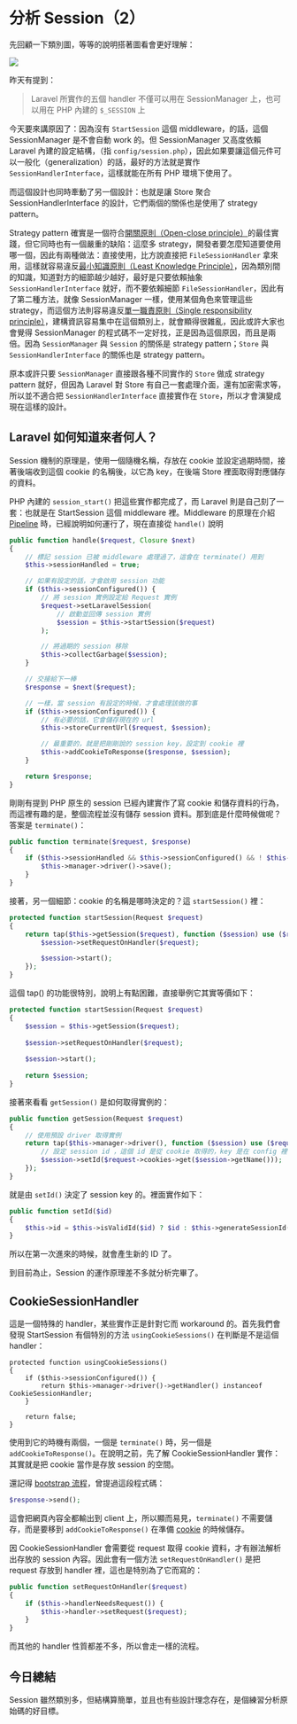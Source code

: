 # 分析 Session（2）

先回顧一下類別圖，等等的說明搭著圖看會更好理解：

![](http://www.plantuml.com/plantuml/png/bP9FJm913CNlyocQU7Nu0CGG8chae0UvxgNi5fWuT3PjLqB4xwwoJ1337_Qqa-Rz-jg-7QgXMBEC3gTgWgL16L4LnZ4soy1eL4oQkavYnGiopadWqm7SG2NXWqIX3oY2wrkOM1A2m6h89Ralvm8RoGnBWWcfXiJFo5Ka6UVwNl7NRvHuEuaM8omNLBnHdJHOalKb_IENigxjnoa_IIunkz7orxapczzjVAIP-RpFhduEITwtbt7jVNeIvWlhRGRNJPFNg5hQRmQvsy44uFq0_cdxmBJAUHm5ZkhQOlB-P6XxdopjaCOsqdjKgWxRGw-fVwzoolGabtoLLkol_856ARq7wcRzW8PJr8xKKuWTYTScncx4aBXgbl4R)

昨天有提到：

> Laravel 所實作的五個 handler 不僅可以用在 SessionManager 上，也可以用在 PHP 內建的 `$_SESSION` 上

今天要來講原因了：因為沒有 `StartSession` 這個 middleware，的話，這個 SessionManager 是不會自動 work 的。但 SessionManager 又高度依賴 Laravel 內建的設定結構，（指 `config/session.php`），因此如果要讓這個元件可以一般化（generalization）的話，最好的方法就是實作 `SessionHandlerInterface`，這樣就能在所有 PHP 環境下使用了。

而這個設計也同時牽動了另一個設計：也就是讓 Store 聚合 SessionHandlerInterface 的設計，它們兩個的關係也是使用了 strategy pattern。

Strategy pattern 確實是一個符合[開關原則（Open-close principle）][Refactoring Day08]的最佳實踐，但它同時也有一個嚴重的缺陷：這麼多 strategy，開發者要怎麼知道要使用哪一個，因此有兩種做法：直接使用，比方說直接把 `FileSessionHandler` 拿來用，這樣就容易違反[最小知識原則（Least Knowledge Principle）][Refactoring Day12]，因為類別間的知識，知道對方的細節越少越好，最好是只要依賴抽象 `SessionHandlerInterface` 就好，而不要依賴細節 `FileSessionHandler`，因此有了第二種方法，就像 SessionManager 一樣，使用某個角色來管理這些 strategy，而這個方法則容易違反[單一職責原則（Single responsibility principle）][Refactoring Day07]，建構資訊容易集中在這個類別上，就會顯得很雜亂，因此或許大家也會覺得 SessionManager 的程式碼不一定好找，正是因為這個原因，而且是兩倍。因為 `SessionManager` 與 `Session` 的關係是 strategy pattern；`Store` 與 `SessionHandlerInterface` 的關係也是 strategy pattern。

原本或許只要 `SessionManager` 直接跟各種不同實作的 `Store` 做成 strategy pattern 就好，但因為 Laravel 對 Store 有自己一套處理介面，還有加密需求等，所以並不適合把 `SessionHandlerInterface` 直接實作在 `Store`，所以才會演變成現在這樣的設計。

## Laravel 如何知道來者何人？

Session 機制的原理是，使用一個隨機名稱，存放在 cookie 並設定過期時間，接著後端收到這個 cookie 的名稱後，以它為 key，在後端 Store 裡面取得對應儲存的資料。

PHP 內建的 `session_start()` 把這些實作都完成了，而 Laravel 則是自己刻了一套：也就是在 StartSession 這個 middleware 裡。Middleware 的原理在介紹 [Pipeline][Day07] 時，已經說明如何運行了，現在直接從 `handle()` 說明

```php
public function handle($request, Closure $next)
{
    // 標記 session 已被 middleware 處理過了，這會在 terminate() 用到
    $this->sessionHandled = true;

    // 如果有設定的話，才會啟用 session 功能
    if ($this->sessionConfigured()) {
        // 將 session 實例設定給 Request 實例
        $request->setLaravelSession(
            // 啟動並回傳 session 實例
            $session = $this->startSession($request)
        );

        // 將過期的 session 移除
        $this->collectGarbage($session);
    }

    // 交接給下一棒
    $response = $next($request);

    // 一樣，當 session 有設定的時候，才會處理該做的事 
    if ($this->sessionConfigured()) {
        // 有必要的話，它會儲存現在的 url
        $this->storeCurrentUrl($request, $session);

        // 最重要的，就是把剛剛說的 session key，設定到 cookie 裡
        $this->addCookieToResponse($response, $session);
    }

    return $response;
}
```

剛剛有提到 PHP 原生的 session 已經內建實作了寫 cookie 和儲存資料的行為，而這裡有趣的是，整個流程並沒有儲存 session 資料。那到底是什麼時候做呢？答案是 `terminate()`：

```php
public function terminate($request, $response)
{
    if ($this->sessionHandled && $this->sessionConfigured() && ! $this->usingCookieSessions()) {
        $this->manager->driver()->save();
    }
}
```

接著，另一個細節：cookie 的名稱是哪時決定的？這 `startSession()` 裡：

```php
protected function startSession(Request $request)
{
    return tap($this->getSession($request), function ($session) use ($request) {
        $session->setRequestOnHandler($request);

        $session->start();
    });
}
```

這個 tap() 的功能很特別，說明上有點困難，直接舉例它其實等價如下：

```php
protected function startSession(Request $request)
{
    $session = $this->getSession($request);
    
    $session->setRequestOnHandler($request);
    
    $session->start();
    
    return $session;
}
```

接著來看看 `getSession()` 是如何取得實例的：

```php
public function getSession(Request $request)
{
    // 使用預設 driver 取得實例
    return tap($this->manager->driver(), function ($session) use ($request) {
        // 設定 session id ，這個 id 是從 cookie 取得的，key 是在 config 裡面設定的
        $session->setId($request->cookies->get($session->getName()));
    });
}
```

就是由 `setId()` 決定了 session key 的。裡面實作如下：

```php
public function setId($id)
{
    $this->id = $this->isValidId($id) ? $id : $this->generateSessionId();
}
```

所以在第一次進來的時候，就會產生新的 ID 了。

到目前為止，Session 的運作原理差不多就分析完畢了。

## CookieSessionHandler

這是一個特殊的 handler，某些實作正是針對它而 workaround 的。首先我們會發現 StartSession 有個特別的方法 `usingCookieSessions()` 在判斷是不是這個 handler：

```
protected function usingCookieSessions()
{
    if ($this->sessionConfigured()) {
        return $this->manager->driver()->getHandler() instanceof CookieSessionHandler;
    }

    return false;
}
```

使用到它的時機有兩個，一個是 `terminate()` 時，另一個是 `addCookieToResponse()`。在說明之前，先了解 CookieSessionHandler 實作：其實就是把 cookie 當作是存放 session 的空間。

還記得 [bootstrap 流程][Day02]，曾提過這段程式碼：

```php
$response->send();
```

這會把網頁內容全都輸出到 client 上，所以顯而易見，`terminate()` 不需要儲存，而是要移到 `addCookieToResponse()` 在準備 [cookie][Day09] 的時候儲存。

因 CookieSessionHandler 會需要從 request 取得 cookie 資料，才有辦法解析出存放的 session 內容。因此會有一個方法 `setRequestOnHandler()` 是把 request 存放到 handler 裡，這也是特別為了它而寫的：

```php
public function setRequestOnHandler($request)
{
    if ($this->handlerNeedsRequest()) {
        $this->handler->setRequest($request);
    }
}
```

而其他的 handler 性質都差不多，所以會走一樣的流程。

## 今日總結

Session 雖然類別多，但結構算簡單，並且也有些設計理念存在，是個練習分析原始碼的好目標。

[Refactoring Day07]: /ironman-refactoring-30-days/day07.md
[Refactoring Day08]: /ironman-refactoring-30-days/day08.md
[Refactoring Day12]: /ironman-refactoring-30-days/day12.md

[Day02]: day02.md
[Day07]: day07.md
[Day09]: day09.md
